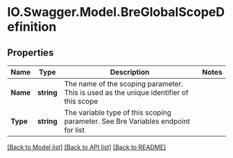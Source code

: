 # IO.Swagger.Model.BreGlobalScopeDefinition
## Properties

Name | Type | Description | Notes
------------ | ------------- | ------------- | -------------
**Name** | **string** | The name of the scoping parameter. This is used as the unique identifier of this scope | 
**Type** | **string** | The variable type of this scoping parameter. See Bre Variables endpoint for list | 

[[Back to Model list]](../README.md#documentation-for-models) [[Back to API list]](../README.md#documentation-for-api-endpoints) [[Back to README]](../README.md)

